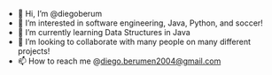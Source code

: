 - 👋 Hi, I’m @diegoberum
- 👀 I’m interested in software engineering, Java, Python, and soccer!
- 🌱 I’m currently learning Data Structures in Java
- 💞️ I’m looking to collaborate with many people on many different projects!
- 📫 How to reach me @diego.berumen2004@gmail.com

<!---
diegoberum/diegoberum is a ✨ special ✨ repository because its `README.md` (this file) appears on your GitHub profile.
You can click the Preview link to take a look at your changes.
--->
